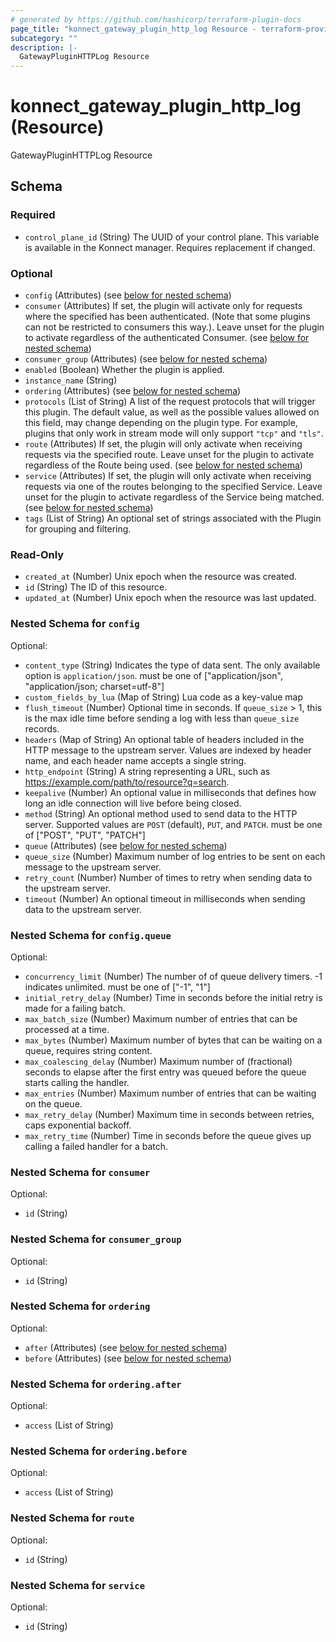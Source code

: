```yaml
---
# generated by https://github.com/hashicorp/terraform-plugin-docs
page_title: "konnect_gateway_plugin_http_log Resource - terraform-provider-konnect"
subcategory: ""
description: |-
  GatewayPluginHTTPLog Resource
---
```


# konnect_gateway_plugin_http_log (Resource)

GatewayPluginHTTPLog Resource



<!-- schema generated by tfplugindocs -->
## Schema

### Required

- `control_plane_id` (String) The UUID of your control plane. This variable is available in the Konnect manager. Requires replacement if changed.

### Optional

- `config` (Attributes) (see [below for nested schema](#nestedatt--config))
- `consumer` (Attributes) If set, the plugin will activate only for requests where the specified has been authenticated. (Note that some plugins can not be restricted to consumers this way.). Leave unset for the plugin to activate regardless of the authenticated Consumer. (see [below for nested schema](#nestedatt--consumer))
- `consumer_group` (Attributes) (see [below for nested schema](#nestedatt--consumer_group))
- `enabled` (Boolean) Whether the plugin is applied.
- `instance_name` (String)
- `ordering` (Attributes) (see [below for nested schema](#nestedatt--ordering))
- `protocols` (List of String) A list of the request protocols that will trigger this plugin. The default value, as well as the possible values allowed on this field, may change depending on the plugin type. For example, plugins that only work in stream mode will only support `"tcp"` and `"tls"`.
- `route` (Attributes) If set, the plugin will only activate when receiving requests via the specified route. Leave unset for the plugin to activate regardless of the Route being used. (see [below for nested schema](#nestedatt--route))
- `service` (Attributes) If set, the plugin will only activate when receiving requests via one of the routes belonging to the specified Service. Leave unset for the plugin to activate regardless of the Service being matched. (see [below for nested schema](#nestedatt--service))
- `tags` (List of String) An optional set of strings associated with the Plugin for grouping and filtering.

### Read-Only

- `created_at` (Number) Unix epoch when the resource was created.
- `id` (String) The ID of this resource.
- `updated_at` (Number) Unix epoch when the resource was last updated.

<a id="nestedatt--config"></a>
### Nested Schema for `config`

Optional:

- `content_type` (String) Indicates the type of data sent. The only available option is `application/json`. must be one of ["application/json", "application/json; charset=utf-8"]
- `custom_fields_by_lua` (Map of String) Lua code as a key-value map
- `flush_timeout` (Number) Optional time in seconds. If `queue_size` > 1, this is the max idle time before sending a log with less than `queue_size` records.
- `headers` (Map of String) An optional table of headers included in the HTTP message to the upstream server. Values are indexed by header name, and each header name accepts a single string.
- `http_endpoint` (String) A string representing a URL, such as https://example.com/path/to/resource?q=search.
- `keepalive` (Number) An optional value in milliseconds that defines how long an idle connection will live before being closed.
- `method` (String) An optional method used to send data to the HTTP server. Supported values are `POST` (default), `PUT`, and `PATCH`. must be one of ["POST", "PUT", "PATCH"]
- `queue` (Attributes) (see [below for nested schema](#nestedatt--config--queue))
- `queue_size` (Number) Maximum number of log entries to be sent on each message to the upstream server.
- `retry_count` (Number) Number of times to retry when sending data to the upstream server.
- `timeout` (Number) An optional timeout in milliseconds when sending data to the upstream server.

<a id="nestedatt--config--queue"></a>
### Nested Schema for `config.queue`

Optional:

- `concurrency_limit` (Number) The number of of queue delivery timers. -1 indicates unlimited. must be one of ["-1", "1"]
- `initial_retry_delay` (Number) Time in seconds before the initial retry is made for a failing batch.
- `max_batch_size` (Number) Maximum number of entries that can be processed at a time.
- `max_bytes` (Number) Maximum number of bytes that can be waiting on a queue, requires string content.
- `max_coalescing_delay` (Number) Maximum number of (fractional) seconds to elapse after the first entry was queued before the queue starts calling the handler.
- `max_entries` (Number) Maximum number of entries that can be waiting on the queue.
- `max_retry_delay` (Number) Maximum time in seconds between retries, caps exponential backoff.
- `max_retry_time` (Number) Time in seconds before the queue gives up calling a failed handler for a batch.



<a id="nestedatt--consumer"></a>
### Nested Schema for `consumer`

Optional:

- `id` (String)


<a id="nestedatt--consumer_group"></a>
### Nested Schema for `consumer_group`

Optional:

- `id` (String)


<a id="nestedatt--ordering"></a>
### Nested Schema for `ordering`

Optional:

- `after` (Attributes) (see [below for nested schema](#nestedatt--ordering--after))
- `before` (Attributes) (see [below for nested schema](#nestedatt--ordering--before))

<a id="nestedatt--ordering--after"></a>
### Nested Schema for `ordering.after`

Optional:

- `access` (List of String)


<a id="nestedatt--ordering--before"></a>
### Nested Schema for `ordering.before`

Optional:

- `access` (List of String)



<a id="nestedatt--route"></a>
### Nested Schema for `route`

Optional:

- `id` (String)


<a id="nestedatt--service"></a>
### Nested Schema for `service`

Optional:

- `id` (String)
